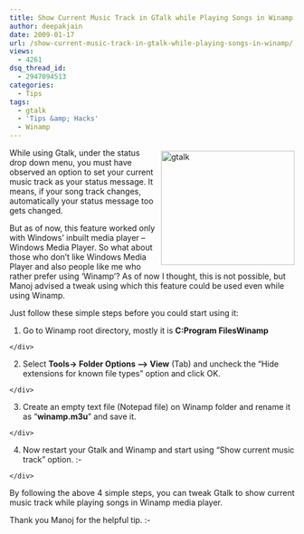 ```yaml
---
title: Show Current Music Track in GTalk while Playing Songs in Winamp
author: deepakjain
date: 2009-01-17
url: /show-current-music-track-in-gtalk-while-playing-songs-in-winamp/
views:
  - 4261
dsq_thread_id:
  - 2947094513
categories:
  - Tips
tags:
  - gtalk
  - 'Tips &amp; Hacks'
  - Winamp
---
```

<img class="wp-image-51739" style="border-right: 0px;border-top: 0px;margin: 5px 0px 0px 10px;border-left: 0px;border-bottom: 0px" height="202" alt="gtalk" src="http://cdn.devilsworkshop.org/files/2009/01/gtalk.png" width="236" align="right" border="0" /> While using Gtalk, under the status drop down menu, you must have observed an option to set your current music track as your status message. It means, if your song track changes, automatically your status message too gets changed. 

But as of now, this feature worked only with Windows’ inbuilt media player – Windows Media Player. So what about those who don’t like Windows Media Player and also people like me who rather prefer using ‘Winamp’? As of now I thought, this is not possible, but Manoj advised a tweak using which this feature could be used even while using Winamp. 

Just follow these simple steps before you could start using it:

  1. <div>
      Go to Winamp root directory, mostly it is <strong>C:Program FilesWinamp</strong>
    </div>

  2. <div>
      Select <strong>Tools-> Folder Options –> View</strong> (Tab) and uncheck the “Hide extensions for known file types” option and click OK.
    </div>

  3. <div>
      Create an empty text file (Notepad file) on Winamp folder and rename it as “<strong>winamp.m3u</strong>” and save it.
    </div>

  4. <div>
      Now restart your Gtalk and Winamp and start using “Show current music track” option. <img src="http://devilsworkshop.org/wp-includes/images/smilies/simple-smile.png" alt=":-)" class="wp-smiley" style="height: 1em; max-height: 1em;" />
    </div>

<p align="justify">
  By following the above 4 simple steps, you can tweak Gtalk to show current music track while playing songs in Winamp media player.
</p>

<p align="justify">
  Thank you Manoj for the helpful tip. <img src="http://devilsworkshop.org/wp-includes/images/smilies/simple-smile.png" alt=":-)" class="wp-smiley" style="height: 1em; max-height: 1em;" />
</p>
